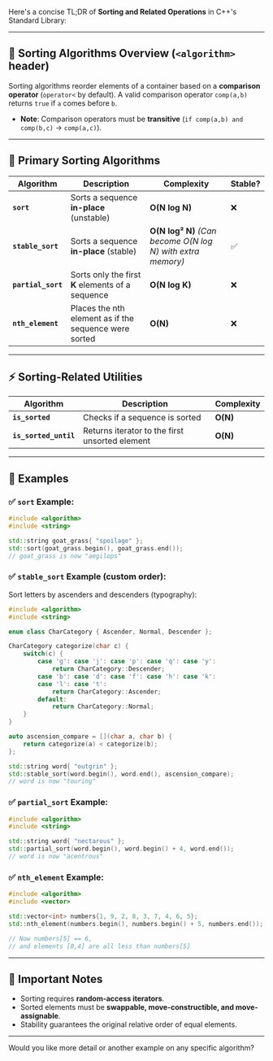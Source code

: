 Here's a concise TL;DR of **Sorting and Related Operations** in C++'s Standard Library:

---

## 📝 **Sorting Algorithms Overview (`<algorithm>` header)**

Sorting algorithms reorder elements of a container based on a **comparison operator** (`operator<` by default). A valid comparison operator `comp(a,b)` returns `true` if `a` comes before `b`.

- **Note**: Comparison operators must be **transitive** (`if comp(a,b) and comp(b,c)` → `comp(a,c)`).

---

## 🔑 **Primary Sorting Algorithms**

| Algorithm          | Description                                                 | Complexity                 | Stable? |
|--------------------|-------------------------------------------------------------|----------------------------|---------|
| **`sort`**         | Sorts a sequence **in-place** (unstable)                    | **O(N log N)**             | ❌       |
| **`stable_sort`**  | Sorts a sequence **in-place** (stable)                      | **O(N log² N)** *(Can become O(N log N) with extra memory)* | ✅       |
| **`partial_sort`** | Sorts only the first **K** elements of a sequence           | **O(N log K)**             | ❌       |
| **`nth_element`**  | Places the nth element as if the sequence were sorted       | **O(N)**                   | ❌       |

---

## ⚡ **Sorting-Related Utilities**

| Algorithm             | Description                                              | Complexity   |
|-----------------------|----------------------------------------------------------|--------------|
| **`is_sorted`**       | Checks if a sequence is sorted                           | **O(N)**     |
| **`is_sorted_until`** | Returns iterator to the first unsorted element           | **O(N)**     |

---

## 🚩 **Examples**

### ✅ **`sort` Example:**

```cpp
#include <algorithm>
#include <string>

std::string goat_grass{ "spoilage" };
std::sort(goat_grass.begin(), goat_grass.end());
// goat_grass is now "aegilops"
```

### ✅ **`stable_sort` Example (custom order):**

Sort letters by ascenders and descenders (typography):

```cpp
#include <algorithm>
#include <string>

enum class CharCategory { Ascender, Normal, Descender };

CharCategory categorize(char c) {
    switch(c) {
        case 'g': case 'j': case 'p': case 'q': case 'y':
            return CharCategory::Descender;
        case 'b': case 'd': case 'f': case 'h': case 'k':
        case 'l': case 't':
            return CharCategory::Ascender;
        default:
            return CharCategory::Normal;
    }
}

auto ascension_compare = [](char a, char b) {
    return categorize(a) < categorize(b);
};

std::string word{ "outgrin" };
std::stable_sort(word.begin(), word.end(), ascension_compare);
// word is now "touring"
```

### ✅ **`partial_sort` Example:**

```cpp
#include <algorithm>
#include <string>

std::string word{ "nectarous" };
std::partial_sort(word.begin(), word.begin() + 4, word.end());
// word is now "acentrous"
```

### ✅ **`nth_element` Example:**

```cpp
#include <algorithm>
#include <vector>

std::vector<int> numbers{1, 9, 2, 8, 3, 7, 4, 6, 5};
std::nth_element(numbers.begin(), numbers.begin() + 5, numbers.end());

// Now numbers[5] == 6,
// and elements [0,4] are all less than numbers[5]
```

---

## 🚧 **Important Notes**

- Sorting requires **random-access iterators**.
- Sorted elements must be **swappable, move-constructible, and move-assignable**.
- Stability guarantees the original relative order of equal elements.

---

Would you like more detail or another example on any specific algorithm?